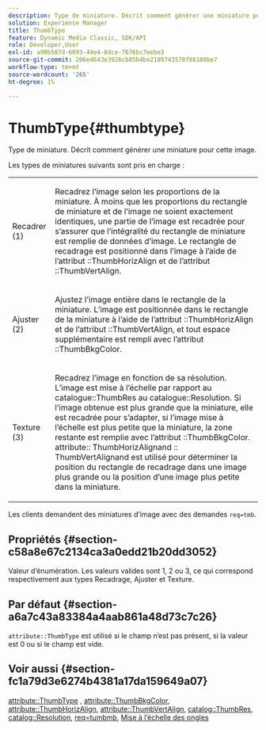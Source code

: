 ```yaml
---
description: Type de miniature. Décrit comment générer une miniature pour cette image.
solution: Experience Manager
title: ThumbType
feature: Dynamic Media Classic, SDK/API
role: Developer,User
exl-id: a90b587d-6893-44e4-8dce-7676bc7eebe3
source-git-commit: 206e4643e3926cb85b4be2189743578f88180be7
workflow-type: tm+mt
source-wordcount: '265'
ht-degree: 1%

---
```


# ThumbType{#thumbtype}

Type de miniature. Décrit comment générer une miniature pour cette image.

Les types de miniatures suivants sont pris en charge :

<table id="simpletable_874E4190A1DC4FB0AE1B2E3734746527"> 
 <tr class="strow"> 
  <td class="stentry"> <p>Recadrer (1) </p></td> 
  <td class="stentry"> <p>Recadrez l’image selon les proportions de la miniature. À moins que les proportions du rectangle de miniature et de l’image ne soient exactement identiques, une partie de l’image est recadrée pour s’assurer que l’intégralité du rectangle de miniature est remplie de données d’image. Le rectangle de recadrage est positionné dans l’image à l’aide de l’attribut <span class="codeph">::ThumbHorizAlign</span> et de l’attribut <span class="codeph">::ThumbVertAlign</span>. </p></td> 
 </tr> 
 <tr class="strow"> 
  <td class="stentry"> <p>Ajuster (2) </p></td> 
  <td class="stentry"> <p>Ajustez l’image entière dans le rectangle de la miniature. L’image est positionnée dans le rectangle de la miniature à l’aide de l’attribut <span class="codeph">::ThumbHorizAlign</span> et de l’attribut <span class="codeph">::ThumbVertAlign</span>, et tout espace supplémentaire est rempli avec l’attribut <span class="codeph">::ThumbBkgColor</span>. </p></td> 
 </tr> 
 <tr class="strow"> 
  <td class="stentry"> <p>Texture (3) </p></td> 
  <td class="stentry"> <p>Recadrez l’image en fonction de sa résolution. L’image est mise à l’échelle par rapport au <span class="codeph"> catalogue::ThumbRes</span> au <span class="codeph"> catalogue::Resolution</span>. Si l’image obtenue est plus grande que la miniature, elle est recadrée pour s’adapter, si l’image mise à l’échelle est plus petite que la miniature, la zone restante est remplie avec l’attribut <span class="codeph">::ThumbBkgColor</span>. <span class="codeph"> attribute::</span> ThumbHorizAlignand  <span class="codeph"> ::</span> ThumbVertAlignand est utilisé pour déterminer la position du rectangle de recadrage dans une image plus grande ou la position d’une image plus petite dans la miniature. </p></td> 
 </tr> 
</table>

Les clients demandent des miniatures d’image avec des demandes `req=tmb`.

## Propriétés {#section-c58a8e67c2134ca3a0edd21b20dd3052}

Valeur d’énumération. Les valeurs valides sont 1, 2 ou 3, ce qui correspond respectivement aux types Recadrage, Ajuster et Texture.

## Par défaut {#section-a6a7c43a83384a4aab861a48d73c7c26}

`attribute::ThumbType` est utilisé si le champ n’est pas présent, si la valeur est 0 ou si le champ est vide.

## Voir aussi {#section-fc1a79d3e6274b4381a17da159649a07}

[attribute::ThumbType](../../../../../../is-api/image-catalog/image-serving-api-ref/c-image-catalog-reference/c-attributes-reference/r-thumbtype.md#reference-329e9dbf3e5f49548d1eb61915b538f5) ,  [attribute::ThumbBkgColor](../../../../../../is-api/image-catalog/image-serving-api-ref/c-image-catalog-reference/c-attributes-reference/r-thumbbkgcolor.md#reference-8e38088e79a54446a9106d0b93c9b31e),  [attribute::ThumbHorizAlign](../../../../../../is-api/image-catalog/image-serving-api-ref/c-image-catalog-reference/c-attributes-reference/r-thumbhorizalign.md#reference-0ae8b88669df4769a9053b22aca33691),  [attribute::ThumbVertAlign](../../../../../../is-api/image-catalog/image-serving-api-ref/c-image-catalog-reference/c-attributes-reference/r-thumbvertalign.md#reference-d47c6b34588c4855b04ad134e472f04f),  [catalog::ThumbRes](../../../../../../is-api/image-catalog/image-serving-api-ref/c-image-catalog-reference/c-image-svg-data-reference/c-image-data-reference/r-thumbres-cat.md#reference-eedb9991397347c3bed5bd0a785c4c69),  [catalog::Resolution](../../../../../../is-api/image-catalog/image-serving-api-ref/c-image-catalog-reference/c-image-svg-data-reference/c-image-data-reference/r-resolution-cat.md#reference-de489f5f36b64bd0831749546f8728e1),  [req=tumbmb](../../../../../../is-api/http-ref/image-serving-api-ref/c-http-protocol-reference/c-command-reference/r-req/r-req.md#reference-907cdb4a97034db7ad94695f25552e76),  [ Mise à l’échelle des ongles](../../../../../../is-api/http-ref/image-serving-api-ref/c-http-protocol-reference/c-notes-on-server-behavior/r-thumbnail-scaling.md#reference-0f71817f721d4913b34816758d69b07f)
